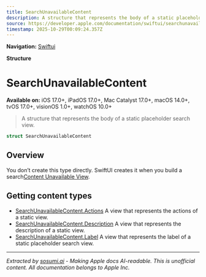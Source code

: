 ```yaml
---
title: SearchUnavailableContent
description: A structure that represents the body of a static placeholder search view.
source: https://developer.apple.com/documentation/swiftui/searchunavailablecontent
timestamp: 2025-10-29T00:09:24.357Z
---
```


**Navigation:** [Swiftui](/documentation/swiftui)

**Structure**

# SearchUnavailableContent

**Available on:** iOS 17.0+, iPadOS 17.0+, Mac Catalyst 17.0+, macOS 14.0+, tvOS 17.0+, visionOS 1.0+, watchOS 10.0+

> A structure that represents the body of a static placeholder search view.

```swift
struct SearchUnavailableContent
```

## Overview

You don’t create this type directly. SwiftUI creates it when you build a search[Content Unavailable View](/documentation/swiftui/contentunavailableview).

## Getting content types

- [SearchUnavailableContent.Actions](/documentation/swiftui/searchunavailablecontent/actions) A view that represents the actions of a static  view.
- [SearchUnavailableContent.Description](/documentation/swiftui/searchunavailablecontent/description) A view that represents the description of a static  view.
- [SearchUnavailableContent.Label](/documentation/swiftui/searchunavailablecontent/label) A view that represents the label of a static placeholder search view.

---

*Extracted by [sosumi.ai](https://sosumi.ai) - Making Apple docs AI-readable.*
*This is unofficial content. All documentation belongs to Apple Inc.*
